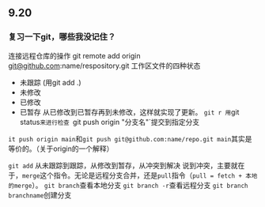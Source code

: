 ## 9.20
### 复习一下git，哪些我没记住？
连接远程仓库的操作
git remote add origin git@github.com:name/respository.git
工作区文件的四种状态
- 未跟踪 (用git add .)
- 未修改
- 已修改
- 已暂存
从已修改到已暂存再到未修改，这样就实现了更新。
`git r
用`git status`来进行检查
`git push origin "分支名"`提交到指定分支

`it push origin main`和`git push git@github.com:name/repo.git main`其实是等价的。（关于origin的一个解释）

`git add` 从未跟踪到跟踪，从修改到暂存，从冲突到解决
说到冲突，主要就在于，`merge`这个指令。无论是远程分支合并，还是`pull`指令（`pull = fetch + 本地的merge`）。
`git branch`查看本地分支
`git branch -r`查看远程分支
`git branch branchname`创建分支
<!--stackedit_data:
eyJoaXN0b3J5IjpbMTkzODM1NTA5NCwtMzM1MzAzMjk5LC03Mj
EyNDU0OTgsMTk4NzkzMzkzMCwtODA3NzAxODU0LC0xNTIxMDAz
ODMyXX0=
-->